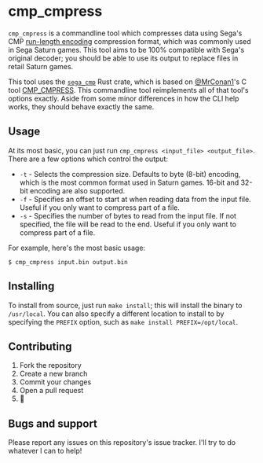 # cmp_cmpress

`cmp_cmpress` is a commandline tool which compresses data using Sega's CMP [run-length encoding](http://en.wikipedia.org/wiki/Run-length_encoding) compression format, which was commonly used in Sega Saturn games. This tool aims to be 100% compatible with Sega's original decoder; you should be able to use its output to replace files in retail Saturn games.

This tool uses the [`sega_cmp`](https://github.com/studio-lucia/sega_cmp) Rust crate, which is based on [@MrConan1](https://github.com/MrConan1)'s C tool [CMP_CMPRESS](https://github.com/MrConan1/CMP_CMPRESS). This commandline tool reimplements all of that tool's options exactly. Aside from some minor differences in how the CLI help works, they should behave exactly the same.

## Usage

At its most basic, you can just run `cmp_cmpress <input_file> <output_file>`. There are a few options which control the output:

* `-t` - Selects the compression size. Defaults to byte (8-bit) encoding, which is the most common format used in Saturn games. 16-bit and 32-bit encoding are also supported.
* `-f` - Specifies an offset to start at when reading data from the input file. Useful if you only want to compress part of a file.
* `-s` - Specifies the number of bytes to read from the input file. If not specified, the file will be read to the end. Useful if you only want to compress part of a file.

For example, here's the most basic usage:

```
$ cmp_cmpress input.bin output.bin
```

## Installing

To install from source, just run `make install`; this will install the binary to `/usr/local`. You can also specify a different location to install to by specifying the `PREFIX` option, such as `make install PREFIX=/opt/local`.

## Contributing

1. Fork the repository
2. Create a new branch
3. Commit your changes
4. Open a pull request
5. 🎉

## Bugs and support

Please report any issues on this repository's issue tracker. I'll try to do whatever I can to help!
